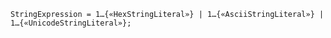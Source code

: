 <!-- This file is generated automatically by infrastructure scripts. Please don't edit by hand. -->

<!-- markdownlint-disable first-line-h1 -->

```{ .ebnf .slang-ebnf #StringExpression }
StringExpression = 1…{«HexStringLiteral»} | 1…{«AsciiStringLiteral»} | 1…{«UnicodeStringLiteral»};
```
